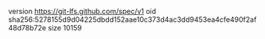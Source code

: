 version https://git-lfs.github.com/spec/v1
oid sha256:5278155d9d04225dbdd152aae10c373d4ac3dd9453ea4cfe490f2af48d78b72e
size 10159
